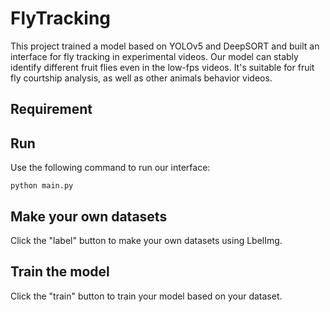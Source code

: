 # FlyTracking
This project trained a model based on YOLOv5 and DeepSORT and built an interface for fly tracking in experimental videos. Our model can stably identify different fruit flies even in the low-fps videos. It's suitable for fruit fly courtship analysis, as well as other animals behavior videos.

## Requirement


## Run
Use the following command to run our interface:

    python main.py

## Make your own datasets
Click the "label" button to make your own datasets using LbelImg.

## Train the model
Click the "train" button to train your model based on your dataset.
